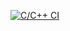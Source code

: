 [![C/C++ CI](https://github.com/C-blings/sharedDocs-back/actions/workflows/ci-cd.yml/badge.svg)](https://github.com/C-blings/sharedDocs-back/actions/workflows/ci-cd.yml)
